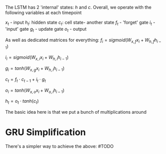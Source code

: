 

The LSTM has 2 'internal' states:
$h$ and $c$.
Overall, we operate with the following variables at each timepoint

$x_t$ - input
$h_t$: hidden state
$c_t$: cell state- another state
$f_t$ - 'forget' gate
$i_t$ - 'input' gate
$g_t$ - update gate
$o_t$ - output

As well as dedicated matrices for everything:
$f_i = sigmoid(W_{x,f}x_i+W_{h,f}h_{i-1})$

$i_i = sigmoid(W_{x,i}x_i+W_{h,i}h_{i-1})$

$g_i = tanh(W_{x,g}x_i+W_{h,i}h_{i-1})$

$c_t=f_t\cdot c_{t-1}+i_t\cdot g_t$

$o_i = tanh(W_{x,o}x_i+W_{o,i}h_{i-1})$

$h_t=o_t\cdot tanh(c_t)$

The basic idea here is that we put a bunch of multiplications around

# GRU Simplification

There's a simpler way to achieve the above:
#TODO 




